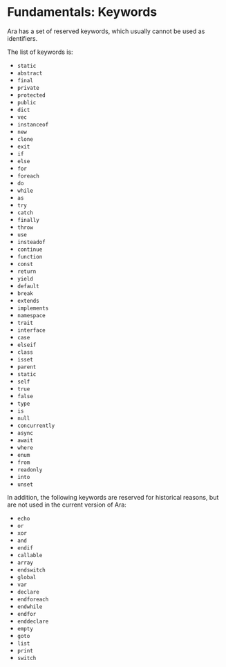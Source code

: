 # Fundamentals: Keywords

Ara has a set of reserved keywords, which usually cannot be used as identifiers.

The list of keywords is:

- `static`
- `abstract`
- `final`
- `private`
- `protected`
- `public`
- `dict`
- `vec`
- `instanceof`
- `new`
- `clone`
- `exit`
- `if`
- `else`
- `for`
- `foreach`
- `do`
- `while`
- `as`
- `try`
- `catch`
- `finally`
- `throw`
- `use`
- `insteadof`
- `continue`
- `function`
- `const`
- `return`
- `yield`
- `default`
- `break`
- `extends`
- `implements`
- `namespace`
- `trait`
- `interface`
- `case`
- `elseif`
- `class`
- `isset`
- `parent`
- `static`
- `self`
- `true`
- `false`
- `type`
- `is`
- `null`
- `concurrently`
- `async`
- `await`
- `where`
- `enum`
- `from`
- `readonly`
- `into`
- `unset`

In addition, the following keywords are reserved for historical reasons, but are not used in the current version of Ara:

- `echo`
- `or`
- `xor`
- `and`
- `endif`
- `callable`
- `array`
- `endswitch`
- `global`
- `var`
- `declare`
- `endforeach`
- `endwhile`
- `endfor`
- `enddeclare`
- `empty`
- `goto`
- `list`
- `print`
- `switch`
